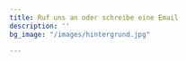 ```yaml
---
title: Ruf uns an oder schreibe eine Email
description: ''
bg_image: "/images/hintergrund.jpg"

---
```

